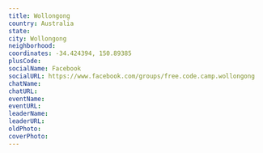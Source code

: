 ```yaml
---
title: Wollongong
country: Australia
state: 
city: Wollongong
neighborhood: 
coordinates: -34.424394, 150.89385
plusCode:
socialName: Facebook
socialURL: https://www.facebook.com/groups/free.code.camp.wollongong
chatName:
chatURL:
eventName:
eventURL:
leaderName:
leaderURL:
oldPhoto: 
coverPhoto:
---
```

